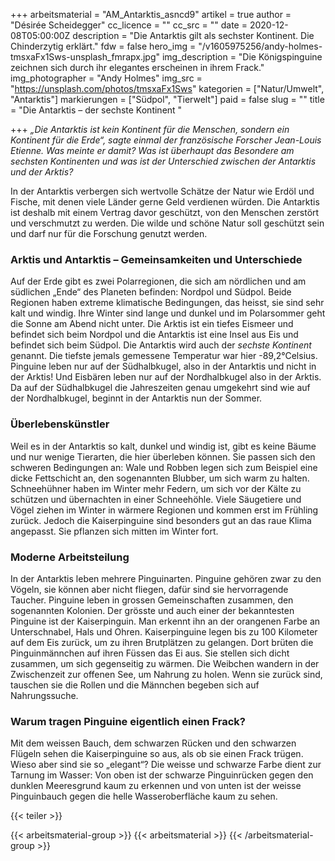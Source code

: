 +++
arbeitsmaterial = "AM_Antarktis_asncd9"
artikel = true
author = "Désirée Scheidegger"
cc_licence = ""
cc_src = ""
date = 2020-12-08T05:00:00Z
description = "Die Antarktis gilt als sechster Kontinent. Die Chinderzytig erklärt."
fdw = false
hero_img = "/v1605975256/andy-holmes-tmsxaFx1Sws-unsplash_fmrapx.jpg"
img_description = "Die Königspinguine zeichnen sich durch ihr elegantes erscheinen in ihrem Frack."
img_photographer = "Andy Holmes"
img_src = "https://unsplash.com/photos/tmsxaFx1Sws"
kategorien = ["Natur/Umwelt", "Antarktis"]
markierungen = ["Südpol", "Tierwelt"]
paid = false
slug = ""
title = "Die Antarktis – der sechste Kontinent  "

+++
_„Die Antarktis ist kein Kontinent für die Menschen, sondern ein Kontinent für die Erde“, sagte einmal der französische Forscher Jean-Louis Etienne. Was meinte er damit? Was ist überhaupt das Besondere am sechsten Kontinenten und was ist der Unterschied zwischen der Antarktis und der Arktis?_

In der Antarktis verbergen sich wertvolle Schätze der Natur wie Erdöl und Fische, mit denen viele Länder gerne Geld verdienen würden. Die Antarktis ist deshalb mit einem Vertrag davor geschützt, von den Menschen zerstört und verschmutzt zu werden. Die wilde und schöne Natur soll geschützt sein und darf nur für die Forschung genutzt werden.

### Arktis und Antarktis – Gemeinsamkeiten und Unterschiede

Auf der Erde gibt es zwei Polarregionen, die sich am nördlichen und am südlichen „Ende“ des Planeten befinden: Nordpol und Südpol. Beide Regionen haben extreme klimatische Bedingungen, das heisst, sie sind sehr kalt und windig. Ihre Winter sind lange und dunkel und im Polarsommer geht die Sonne am Abend nicht unter. Die Arktis ist ein tiefes Eismeer und befindet sich beim Nordpol und die Antarktis ist eine Insel aus Eis und befindet sich beim Südpol. Die Antarktis wird auch der _sechste Kontinent_ genannt. Die tiefste jemals gemessene Temperatur war hier -89,2°Celsius. Pinguine leben nur auf der Südhalbkugel, also in der Antarktis und nicht in der Arktis! Und Eisbären leben nur auf der Nordhalbkugel also in der Arktis. Da auf der Südhalbkugel die Jahreszeiten genau umgekehrt sind wie auf der Nordhalbkugel, beginnt in der Antarktis nun der Sommer.

### Überlebenskünstler

Weil es in der Antarktis so kalt, dunkel und windig ist, gibt es keine Bäume und nur wenige Tierarten, die hier überleben können. Sie passen sich den schweren Bedingungen an: Wale und Robben legen sich zum Beispiel eine dicke Fettschicht an, den sogenannten Blubber, um sich warm zu halten. Schneehühner haben im Winter mehr Federn, um sich vor der Kälte zu schützen und übernachten in einer Schneehöhle. Viele Säugetiere und Vögel ziehen im Winter in wärmere Regionen und kommen erst im Frühling zurück. Jedoch die Kaiserpinguine sind besonders gut an das raue Klima angepasst. Sie pflanzen sich mitten im Winter fort.

### Moderne Arbeitsteilung

In der Antarktis leben mehrere Pinguinarten. Pinguine gehören zwar zu den Vögeln, sie können aber nicht fliegen, dafür sind sie hervorragende Taucher. Pinguine leben in grossen Gemeinschaften zusammen, den sogenannten Kolonien. Der grösste und auch einer der bekanntesten Pinguine ist der Kaiserpinguin. Man erkennt ihn an der orangenen Farbe an Unterschnabel, Hals und Ohren. Kaiserpinguine legen bis zu 100 Kilometer auf dem Eis zurück, um zu ihren Brutplätzen zu gelangen. Dort brüten die Pinguinmännchen auf ihren Füssen das Ei aus. Sie stellen sich dicht zusammen, um sich gegenseitig zu wärmen. Die Weibchen wandern in der Zwischenzeit zur offenen See, um Nahrung zu holen. Wenn sie zurück sind, tauschen sie die Rollen und die Männchen begeben sich auf Nahrungssuche.

### Warum tragen Pinguine eigentlich einen Frack?

Mit dem weissen Bauch, dem schwarzen Rücken und den schwarzen Flügeln sehen die Kaiserpinguine so aus, als ob sie einen Frack trügen. Wieso aber sind sie so „elegant“? Die weisse und schwarze Farbe dient zur Tarnung im Wasser: Von oben ist der schwarze Pinguinrücken gegen den dunklen Meeresgrund kaum zu erkennen und von unten ist der weisse Pinguinbauch gegen die helle Wasseroberfläche kaum zu sehen.

{{< teiler >}}

{{< arbeitsmaterial-group >}}
{{< arbeitsmaterial >}}
{{< /arbeitsmaterial-group >}}